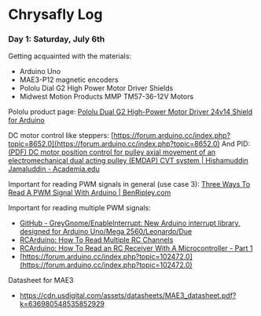 # Chrysafly Log
### Day 1: Saturday, July 6th
Getting acquainted with the materials:
* Arduino Uno
* MAE3-P12 magnetic encoders
* Pololu Dial G2 High Power Motor Driver Shields
* Midwest Motion Products MMP TM57-36-12V Motors

Pololu product page:
[Pololu Dual G2 High-Power Motor Driver 24v14 Shield for Arduino](https://www.pololu.com/product/2516)

DC motor control like steppers:
 [https://forum.arduino.cc/index.php?topic=8652.0](https://forum.arduino.cc/index.php?topic=8652.0) 
And PID:
[(PDF) DC motor position control for pulley axial movement of an electromechanical dual acting pulley (EMDAP) CVT system | Hishamuddin Jamaluddin - Academia.edu](https://www.academia.edu/26495242/DC_motor_position_control_for_pulley_axial_movement_of_an_electromechanical_dual_acting_pulley_EMDAP_CVT_system?auto=download)

Important for reading PWM signals in general (use case 3):
[Three Ways To Read A PWM Signal With Arduino | BenRipley.com](http://www.benripley.com/diy/arduino/three-ways-to-read-a-pwm-signal-with-arduino/)

Important for reading multiple PWM signals:
* [GitHub - GreyGnome/EnableInterrupt: New Arduino interrupt library, designed for Arduino Uno/Mega 2560/Leonardo/Due](https://github.com/GreyGnome/EnableInterrupt)
* [RCArduino: How To Read Multiple RC Channels](http://rcarduino.blogspot.com/2012/04/how-to-read-multiple-rc-channels-draft.html)
* [RCArduino: How To Read an RC Receiver With A Microcontroller - Part 1](http://rcarduino.blogspot.com/2012/01/how-to-read-rc-receiver-with.html)
* [https://forum.arduino.cc/index.php?topic=102472.0](https://forum.arduino.cc/index.php?topic=102472.0) 

Datasheet for MAE3
* https://cdn.usdigital.com/assets/datasheets/MAE3_datasheet.pdf?k=636980548535852929
